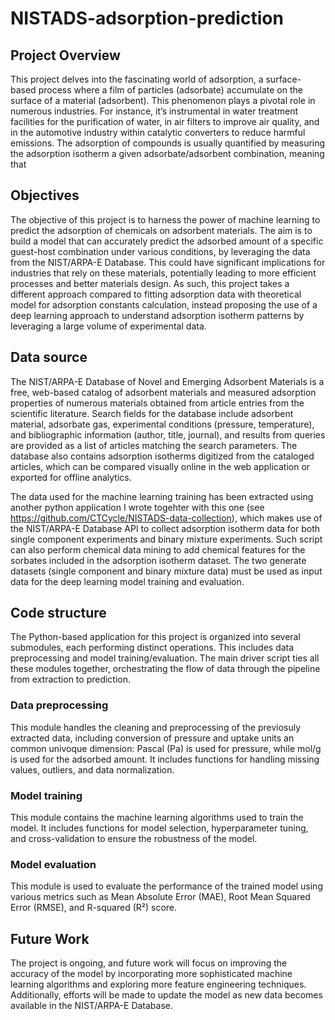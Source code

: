 # NISTADS-adsorption-prediction

## Project Overview
This project delves into the fascinating world of adsorption, a surface-based process where a film of particles (adsorbate) accumulate on the surface of a material (adsorbent). This phenomenon plays a pivotal role in numerous industries. For instance, it’s instrumental in water treatment facilities for the purification of water, in air filters to improve air quality, and in the automotive industry within catalytic converters to reduce harmful emissions. The adsorption of compounds is usually quantified by measuring the adsorption isotherm a given adsorbate/adsorbent combination, meaning that 

## Objectives
The objective of this project is to harness the power of machine learning to predict the adsorption of chemicals on adsorbent materials. The aim is to build a model that can accurately predict the adsorbed amount of a specific guest-host combination under various conditions, by leveraging the data from the NIST/ARPA-E Database. This could have significant implications for industries that rely on these materials, potentially leading to more efficient processes and better materials design. As such, this project takes a different approach compared to fitting adsorption data with theoretical model for adsorption constants calculation, instead proposing the use of a deep learning approach to understand adsorption isotherm patterns by leveraging a large volume of experimental data.

## Data source
The NIST/ARPA-E Database of Novel and Emerging Adsorbent Materials is a free, web-based catalog of adsorbent materials and measured adsorption properties of numerous materials obtained from article entries from the scientific literature. Search fields for the database include adsorbent material, adsorbate gas, experimental conditions (pressure, temperature), and bibliographic information (author, title, journal), and results from queries are provided as a list of articles matching the search parameters. The database also contains adsorption isotherms digitized from the cataloged articles, which can be compared visually online in the web application or exported for offline analytics.

The data used for the machine learning training has been extracted using another python application I wrote togehter with this one (see https://github.com/CTCycle/NISTADS-data-collection), which makes use of the NIST/ARPA-E Database API to collect adsorption isotherm data for both single component experiments and binary mixture experiments. Such script can also perform chemical data mining to add chemical features for the sorbates included in the adsorption isotherm dataset. The two generate datasets (single component and binary mixture data) must be used as input data for the deep learning model training and evaluation.

## Code structure
The Python-based application for this project is organized into several submodules, each performing distinct operations. This includes data preprocessing and model training/evaluation. The main driver script ties all these modules together, orchestrating the flow of data through the pipeline from extraction to prediction.


### Data preprocessing
This module handles the cleaning and preprocessing of the previosuly extracted data, including conversion of pressure and uptake units an common univoque dimension: Pascal (Pa) is used for pressure, while mol/g is used for the adsorbed amount. It includes functions for handling missing values, outliers, and data normalization. 


### Model training
This module contains the machine learning algorithms used to train the model. It includes functions for model selection, hyperparameter tuning, and cross-validation to ensure the robustness of the model.

### Model evaluation
This module is used to evaluate the performance of the trained model using various metrics such as Mean Absolute Error (MAE), Root Mean Squared Error (RMSE), and R-squared (R²) score.

## Future Work
The project is ongoing, and future work will focus on improving the accuracy of the model by incorporating more sophisticated machine learning algorithms and exploring more feature engineering techniques. Additionally, efforts will be made to update the model as new data becomes available in the NIST/ARPA-E Database.
